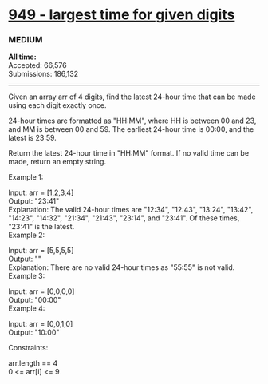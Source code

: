 # [949 - largest time for given digits](https://leetcode.com/problems/largest-time-for-given-digits/submissions/)    
### MEDIUM    
    
**All time:**    
Accepted: 66,576    
Submissions: 186,132      
_______________    
Given an array arr of 4 digits, find the latest 24-hour time that can be made using each digit exactly once.    
    
24-hour times are formatted as "HH:MM", where HH is between 00 and 23, and MM is between 00 and 59. The earliest 24-hour time is 00:00, and the latest is 23:59.    
    
Return the latest 24-hour time in "HH:MM" format.  If no valid time can be made, return an empty string.    
    
     
    
Example 1:    
    
Input: arr = [1,2,3,4]    
Output: "23:41"    
Explanation: The valid 24-hour times are "12:34", "12:43", "13:24", "13:42", "14:23", "14:32", "21:34", "21:43", "23:14", and "23:41". Of these times, "23:41" is the latest.    
Example 2:    
    
Input: arr = [5,5,5,5]    
Output: ""    
Explanation: There are no valid 24-hour times as "55:55" is not valid.    
Example 3:    
    
Input: arr = [0,0,0,0]    
Output: "00:00"    
Example 4:    
    
Input: arr = [0,0,1,0]    
Output: "10:00"    
     
    
Constraints:    
    
arr.length == 4    
0 <= arr[i] <= 9